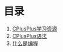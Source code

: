 # 目录

1. [CPlusPlus学习资源](CPlusPlus学习资源.md)
1. [CPlusPlus语法](CPlusPlus语法.md)
1. [什么是编程](什么是编程.md)

<div style="display: none">

```{toctree}
:hidden:

CPlusPlus学习资源.md
CPlusPlus语法.md
什么是编程.md
```

</div>

